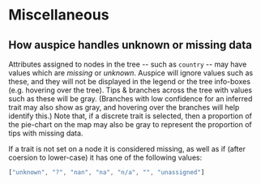 # Miscellaneous


## How auspice handles unknown or missing data

Attributes assigned to nodes in the tree -- such as `country` -- may have values which are _missing_ or _unknown_.
Auspice will ignore values such as these, and they will not be displayed in the legend or the tree info-boxes (e.g. hovering over the tree).
Tips & branches across the tree with values such as these will be gray. (Branches with low confidence for an inferred trait may also show as gray, and hovering over the branches will help identify this.)
Note that, if a discrete trait is selected, then a proportion of the pie-chart on the map may also be gray to represent the proportion of tips with missing data.


If a trait is not set on a node it is considered missing, as well as if (after coersion to lower-case) it has one of the following values:
```js
["unknown", "?", "nan", "na", "n/a", "", "unassigned"]
```
